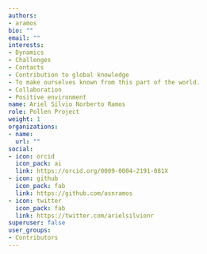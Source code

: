 ```yaml
---
authors:
- aramos
bio: ""
email: ""
interests:
- Dynamics
- Challenges
- Contacts
- Contribution to global knowledge
- To make ourselves known from this part of the world.
- Collaboration
- Positive environment
name: Ariel Silvio Norberto Ramos
role: Pollen Project
weight: 1
organizations:
- name: 
  url: ""
social:
- icon: orcid
  icon_pack: ai
  link: https://orcid.org/0009-0004-2191-081X
- icon: github
  icon_pack: fab
  link: https://github.com/asnramos
- icon: twitter
  icon_pack: fab
  link: https://twitter.com/arielsilvionr
superuser: false
user_groups:
- Contributors
---
```

